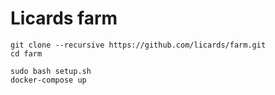 # Licards farm

    git clone --recursive https://github.com/licards/farm.git
    cd farm
     
    sudo bash setup.sh
    docker-compose up
